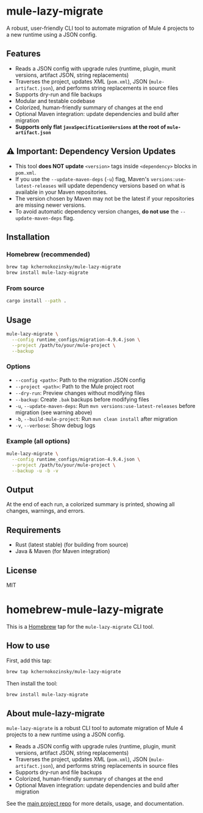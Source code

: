 # mule-lazy-migrate

A robust, user-friendly CLI tool to automate migration of Mule 4 projects to a new runtime using a JSON config.

## Features
- Reads a JSON config with upgrade rules (runtime, plugin, munit versions, artifact JSON, string replacements)
- Traverses the project, updates XML (`pom.xml`), JSON (`mule-artifact.json`), and performs string replacements in source files
- Supports dry-run and file backups
- Modular and testable codebase
- Colorized, human-friendly summary of changes at the end
- Optional Maven integration: update dependencies and build after migration
- **Supports only flat `javaSpecificationVersions` at the root of `mule-artifact.json`**

## ⚠️ Important: Dependency Version Updates
- This tool **does NOT update** `<version>` tags inside `<dependency>` blocks in `pom.xml`.
- If you use the `--update-maven-deps` (`-u`) flag, Maven's `versions:use-latest-releases` will update dependency versions based on what is available in your Maven repositories.
- The version chosen by Maven may not be the latest if your repositories are missing newer versions.
- To avoid automatic dependency version changes, **do not use** the `--update-maven-deps` flag.

## Installation

### Homebrew (recommended)

```sh
brew tap kchernokozinsky/mule-lazy-migrate
brew install mule-lazy-migrate
```

### From source

```sh
cargo install --path .
```

## Usage

```sh
mule-lazy-migrate \
  --config runtime_configs/migration-4.9.4.json \
  --project /path/to/your/mule-project \
  --backup
```

### Options
- `--config <path>`: Path to the migration JSON config
- `--project <path>`: Path to the Mule project root
- `--dry-run`: Preview changes without modifying files
- `--backup`: Create `.bak` backups before modifying files
- `-u`, `--update-maven-deps`: Run `mvn versions:use-latest-releases` before migration (see warning above)
- `-b`, `--build-mule-project`: Run `mvn clean install` after migration
- `-v`, `--verbose`: Show debug logs

### Example (all options)
```sh
mule-lazy-migrate \
  --config runtime_configs/migration-4.9.4.json \
  --project /path/to/your/mule-project \
  --backup -u -b -v
```

## Output
At the end of each run, a colorized summary is printed, showing all changes, warnings, and errors.

## Requirements
- Rust (latest stable) (for building from source)
- Java & Maven (for Maven integration)

## License
MIT

# homebrew-mule-lazy-migrate

This is a [Homebrew](https://brew.sh/) tap for the `mule-lazy-migrate` CLI tool.

## How to use

First, add this tap:

```sh
brew tap kchernokozinsky/mule-lazy-migrate
```

Then install the tool:

```sh
brew install mule-lazy-migrate
```

## About mule-lazy-migrate

`mule-lazy-migrate` is a robust CLI tool to automate migration of Mule 4 projects to a new runtime using a JSON config.

- Reads a JSON config with upgrade rules (runtime, plugin, munit versions, artifact JSON, string replacements)
- Traverses the project, updates XML (`pom.xml`), JSON (`mule-artifact.json`), and performs string replacements in source files
- Supports dry-run and file backups
- Colorized, human-friendly summary of changes at the end
- Optional Maven integration: update dependencies and build after migration

See the [main project repo](https://github.com/kchernokozinsky/mule-lazy-migrate) for more details, usage, and documentation. 